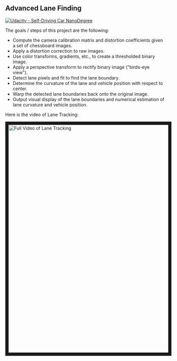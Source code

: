 ## Advanced Lane Finding
[![Udacity - Self-Driving Car NanoDegree](https://s3.amazonaws.com/udacity-sdc/github/shield-carnd.svg)](http://www.udacity.com/drive)

The goals / steps of this project are the following:

* Compute the camera calibration matrix and distortion coefficients given a set of chessboard images.
* Apply a distortion correction to raw images.
* Use color transforms, gradients, etc., to create a thresholded binary image.
* Apply a perspective transform to rectify binary image ("birds-eye view").
* Detect lane pixels and fit to find the lane boundary.
* Determine the curvature of the lane and vehicle position with respect to center.
* Warp the detected lane boundaries back onto the original image.
* Output visual display of the lane boundaries and numerical estimation of lane curvature and vehicle position.

Here is the video of Lane Tracking:

<a href="http://www.youtube.com/watch?feature=player_embedded&v=K5yrqF3sJpI
" target="_blank"><img src="http://img.youtube.com/vi/K5yrqF3sJpI/maxresdefault.jpg" 
alt="Full Video of Lane Tracking" width="720" height=AUTO border="10" /></a>
